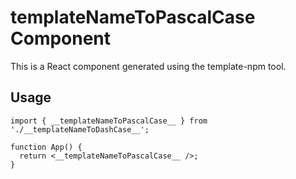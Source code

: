 # __templateNameToPascalCase__ Component

This is a React component generated using the template-npm tool.

## Usage

```tsx
import { __templateNameToPascalCase__ } from './__templateNameToDashCase__';

function App() {
  return <__templateNameToPascalCase__ />;
}
``` 